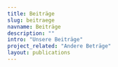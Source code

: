 ```yaml
---
title: Beiträge
slug: beitraege
navname: Beiträge
description: ""
intro: "Unsere Beiträge"
project_related: "Andere Beträge"
layout: publications
---
```

